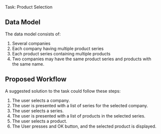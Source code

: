 Task: Product Selection

## Data Model

The data model consists of:

1. Several companies
2. Each company having multiple product series
3. Each product series containing multiple products
4. Two companies may have the same product series and products with the same name.

## Proposed Workflow

A suggested solution to the task could follow these steps:

1. The user selects a company.
2. The user is presented with a list of series for the selected company.
3. The user selects a series.
4. The user is presented with a list of products in the selected series.
5. The user selects a product.
6. The User presses and OK button, and the selected product is displayed.


